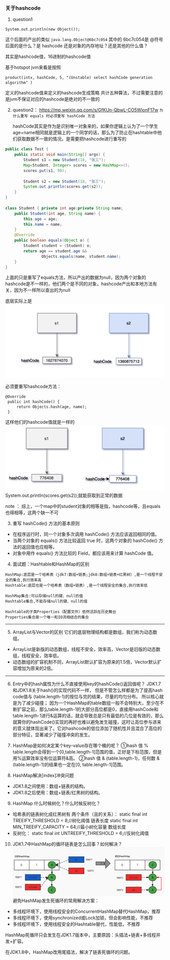 ### 关于hashcode
1. question1
```
System.out.println(new Object());
```
这个后面的产出的类似 ``` java.lang.Object@6bc7c054 ```
其中的 6bc7c054是 @符号后面的是什么？是 hashcode 还是对象的内存地址？还是其他的什么值？

其实是hashcode值，16进制的hashcode值

基于hotspot jvm来看是按照
```
product(intx, hashCode, 5, "(Unstable) select hashCode generation algorithm" ) 
```
定义的hashcode值来定义的hashcode生成策略 共计五种算法，不过需要注意的是jvm不保证对应的hashcode是绝对的不一致的

2. question2：
   https://mp.weixin.qq.com/s/GfKUn-QbwL-CO5WionF17w 
``` 为什么重写 equals 时必须重写 hashCode 方法 ```

   hashCode其实是作为是识别唯一对象来的，如果你逻辑上认为了一个学生age+name相同就是逻辑上的一个同学的话，那么为了防止在hashtable中他们获取数据不一致的情况，是需要把hashcode进行重写的
```java
public class Test {
    public static void main(String[] args) {
        Student s1 = new Student(18, "张三");
        Map<Student, Integer> scores = new HashMap<>();
        scores.put(s1, 98);

        Student s2 = new Student(18, "张三");
        System.out.println(scores.get(s2));
    }
}

class Student { private int age;private String name;
    public Student(int age, String name) {
        this.age = age;
        this.name = name;
    }
    @Override
    public boolean equals(Object o) {
        Student student = (Student) o;
        return age == student.age &&
                Objects.equals(name, student.name);
    }
}
```
上面的只是重写了equals方法，所以产出的数据为null，因为两个对象的hashcode是不一样的，他们两个是不同的对象，hashcode产出和本地方法有关，因为不一样所以查出的为null

底层实际上是 ![](https://raw.githubusercontent.com/getyou123/git_pic_use/master/zz202302081148839.png)

必须要重写hashcode方法：
```
@Override
 public int hashCode() {
     return Objects.hash(age, name);
 }
```
这样他们的hashcode值就是一样的![](https://raw.githubusercontent.com/getyou123/git_pic_use/master/zz202302081149961.png)
System.out.println(scores.get(s2));就能获取到正常的数据


note ： 综上，一个map中的student对象的相等是指，hashcode等，且equals也得相等，这两个缺一不可

3.  重写 hashCode() 方法的基本原则
- 在程序运行时，同一个对象多次调用 hashCode() 方法应该返回相同的值。
- 当两个对象的 equals() 方法比较返回 true 时，这两个对象的 hashCode() 方法的返回值也应相等。
- 对象中用作 equals() 方法比较的 Field，都应该用来计算 hashCode 值。


4. 面试题：Hashtable和HashMap的区别

```
HashMap:底层是一个哈希表（jdk7:数组+链表;jdk8:数组+链表+红黑树）,是一个线程不安全的集合,执行效率高
Hashtable:底层也是一个哈希表（数组+链表）,是一个线程安全的集合,执行效率低

HashMap集合:可以存储null的键、null的值
Hashtable集合,不能存储null的键、null的值

Hashtable的子类Properties（配置文件）依然活跃在历史舞台
Properties集合是一个唯一和IO流相结合的集合
```

--- 
5. ArrayList与Vector的区别
它们的底层物理结构都是数组，我们称为动态数组。
* ArrayList是新版的动态数组，线程不安全，效率高，Vector是旧版的动态数组，线程安全，效率低。
* 动态数组的扩容机制不同，ArrayList默认扩容为原来的1.5倍，Vector默认扩容增加为原来的2倍。
--- 

6. Entry中的hash属性为什么不直接使用key的hashCode()返回值呢？
JDK1.7和JDK1.8关于hash()的实现代码不一样，
但是不管怎么样都是为了提高hash code值与 (table.length-1)的按位与完的结果，尽量的均匀分布。
所以核心就是为了减少碰撞；
因为一个HashMap的table数组一般不会特别大，至少在不断扩容之前，那么table.length-1的大部分高位都是0，直接用hashCode和table.length-1进行&运算的话，就会导致总是只有最低的几位是有效的，那么就算你的hashCode()实现的再好也难以避免发生碰撞，这时让高位参与进来的意义就体现出来了。它对hashcode的低位添加了随机性并且混合了高位的部分特征，显著减少了碰撞冲突的发生。

7. HashMap是如何决定某个key-value存在哪个桶的呢？
①hash 值 % table.length会得到一个[0,table.length-1]范围的值，正好是下标范围，但是用%运算效率没有位运算符&高。
②hash 值 & (table.length-1)，任何数 & (table.length-1)的结果也一定在[0, table.length-1]范围。

8. HashMap解决[index]冲突问题
- JDK1.8之间使用：数组+链表的结构。
- JDK1.8之后使用：数组+链表/红黑树的结构。

9. HashMap 什么时候树化？什么时候反树化？
- 哈希表的链表树化成红黑树有 两个条件（且的关系）：
   static final int TREEIFY_THRESHOLD = 8;//树化阈值 链表长度
   static final int MIN_TREEIFY_CAPACITY = 64;//最小树化容量 数组长度
- 反树化：
  static final int UNTREEIFY_THRESHOLD = 6;//反树化阈值

10. JDK1.7中HashMap的循环链表是怎么回事？如何解决？
![](https://raw.githubusercontent.com/getyou123/git_pic_use/master/zz202303031553589.png)
避免HashMap发生死循环的常用解决方案：

- 多线程环境下，使用线程安全的ConcurrentHashMap替代HashMap，推荐
- 多线程环境下，使用synchronized或Lock加锁，但会影响性能，不推荐
- 多线程环境下，使用线程安全的Hashtable替代，性能低，不推荐

HashMap死循环只会发生在JDK1.7版本中，主要原因：头插法+链表+多线程并发+扩容。

在JDK1.8中，HashMap改用尾插法，解决了链表死循环的问题。